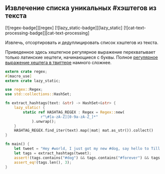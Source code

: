 ## Извлечение списка уникальных #хэштегов из текста

[![regex-badge]][regex] [![lazy_static-badge]][lazy_static] [![cat-text-processing-badge]][cat-text-processing]

Извлечь, отсортировать и дедуплицировать список хэштегов из текста.

Приведенное здесь хештегное регулярное выражение перехватывает только латинские хештеги, начинающиеся с буквы. Полное [регулярное выражение хештега в твиттере](https://github.com/twitter/twitter-text/blob/c9fc09782efe59af4ee82855768cfaf36273e170/java/src/com/twitter/Regex.java#L255) намного сложнее.

```rust
extern crate regex;
#[macro_use]
extern crate lazy_static;

use regex::Regex;
use std::collections::HashSet;

fn extract_hashtags(text: &str) -> HashSet<&str> {
    lazy_static! {
        static ref HASHTAG_REGEX : Regex = Regex::new(
                r"\#[a-zA-Z][0-9a-zA-Z_]*"
            ).unwrap();
    }
    HASHTAG_REGEX.find_iter(text).map(|mat| mat.as_str()).collect()
}

fn main() {
    let tweet = "Hey #world, I just got my new #dog, say hello to Till. #dog #forever #2 #_ ";
    let tags = extract_hashtags(tweet);
    assert!(tags.contains("#dog") && tags.contains("#forever") && tags.contains("#world"));
    assert_eq!(tags.len(), 3);
}
```


